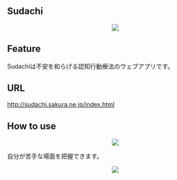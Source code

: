 ## Sudachi

<p align="center" margin-bottom="50px">
  <img src="https://user-images.githubusercontent.com/67347289/132286957-86b4be04-3b88-4d5c-974d-9cdc6bccabe0.png">
</p>

## Feature
<p>Sudachiは不安を和らげる認知行動療法のウェブアプリです。</p>

## URL
<a href="http://sudachi.sakura.ne.jp/index.html">http://sudachi.sakura.ne.jp/index.html</a>

## How to use
<p align="center">
  <img src="https://user-images.githubusercontent.com/67347289/132227105-57ac7c47-41ad-44a8-b920-06f42022b7cf.png">
</p>
<p>自分が苦手な場面を把握できます。</p>

<p align="center">
  <img src="https://user-images.githubusercontent.com/67347289/132300558-19f3ef2e-4ec7-4024-ab8e-72c00b3dc3bd.png">
</p>




